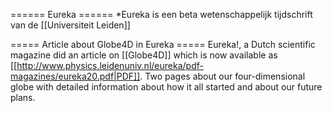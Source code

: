 ====== Eureka ======
*Eureka is een beta wetenschappelijk tijdschrift van de [[Universiteit Leiden]]

===== Article about Globe4D in Eureka =====
Eureka!, a Dutch scientific magazine did an article on [[Globe4D]] which is now available as [[http://www.physics.leidenuniv.nl/eureka/pdf-magazines/eureka20.pdf|PDF]]. Two pages about our four-dimensional globe with detailed information about how it all started and about our future plans.